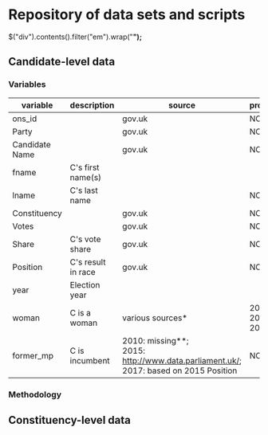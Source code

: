 
# Repository of data sets and scripts

$("div").contents().filter("em").wrap("<b/>");

## Candidate-level data
### Variables
<table class="table table-striped">
<thead>
<tr>
<th>variable</th>
<th>description</th>
<th>source</th>
<th>provisional?</th>
</tr>
</thead>
<tbody>
<tr>
<td>ons_id</td>
<td></td>
<td>gov.uk</td>
<td>NO</td>
</tr>
<tr>
<td>Party</td>
<td></td>
<td>gov.uk</td>
<td>NO</td>
</tr>
<tr>
<td>Candidate Name</td>
<td></td>
<td>gov.uk</td>
<td>NO</td>
</tr>
<tr>
<td>fname</td>
<td>C's first name(s)</td>
<td></td>
<td></td>
</tr>
<tr>
<td>lname</td>
<td>C's last name</td>
<td></td>
<td>NO</td>
</tr>
<tr>
<td>Constituency</td>
<td></td>
<td>gov.uk</td>
<td>NO</td>
</tr>
<tr>
<td>Votes</td>
<td></td>
<td>gov.uk</td>
<td>NO</td>
</tr>
<tr>
<td>Share</td>
<td>C's vote share</td>
<td>gov.uk</td>
<td>NO</td>
</tr>
<tr>
<td>Position</td>
<td>C's result in race</td>
<td>gov.uk</td>
<td>NO</td>
</tr>
<tr>
<td>year</td>
<td>Election year</td>
<td></td>
<td></td>
</tr>
<tr>
<td>woman</td>
<td>C is a woman</td>
<td>various sources*</td>
<td>2010: YES;<BR> 2015: NO;<BR> 2017: YES</td>
</tr>
<tr>
<td>former_mp</td>
<td>C is incumbent</td>
<td>2010: missing**;<BR> 2015: <a href="http://www.data.parliament.uk/dataset/general-election-2015">http://www.data.parliament.uk/</a>; <BR> 2017: based on 2015 Position</td>
<td>NO</td>
</tr>
</tbody>
</table>

### Methodology

## Constituency-level data
